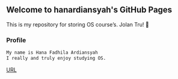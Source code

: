 ## Welcome to hanardiansyah's GitHub Pages
This is my repository for storing OS course’s.
Jolan Tru! 🙏

### Profile
```markdown
My name is Hana Fadhila Ardiansyah
I really and truly enjoy studying OS.
```

[URL](URLs/)
